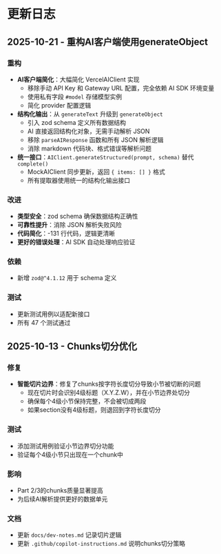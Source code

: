 # 更新日志

## 2025-10-21 - 重构AI客户端使用generateObject

### 重构
- **AI客户端简化**：大幅简化 VercelAIClient 实现
  - 移除手动 API Key 和 Gateway URL 配置，完全依赖 AI SDK 环境变量
  - 使用私有字段 `#model` 存储模型实例
  - 简化 provider 配置逻辑
- **结构化输出**：从 `generateText` 升级到 `generateObject`
  - 引入 zod schema 定义所有数据结构
  - AI 直接返回结构化对象，无需手动解析 JSON
  - 移除 `parseAIResponse` 函数和所有 JSON 解析逻辑
  - 消除 markdown 代码块、格式错误等解析问题
- **统一接口**：`AIClient.generateStructured(prompt, schema)` 替代 `complete()`
  - MockAIClient 同步更新，返回 `{ items: [] }` 格式
  - 所有提取器使用统一的结构化输出接口

### 改进
- **类型安全**：zod schema 确保数据结构正确性
- **可靠性提升**：消除 JSON 解析失败风险
- **代码简化**：-131 行代码，逻辑更清晰
- **更好的错误处理**：AI SDK 自动处理响应验证

### 依赖
- 新增 `zod@^4.1.12` 用于 schema 定义

### 测试
- 更新测试用例以适配新接口
- 所有 47 个测试通过

## 2025-10-13 - Chunks切分优化

### 修复
- **智能切片边界**：修复了chunks按字符长度切分导致小节被切断的问题
  - 现在切片时会识别4级标题（X.Y.Z.W），并在小节边界处切分
  - 确保每个4级小节保持完整，不会被切成两段
  - 如果section没有4级标题，则退回到字符长度切分

### 测试
- 添加测试用例验证小节边界切分功能
- 验证每个4级小节只出现在一个chunk中

### 影响
- Part 2/3的chunks质量显著提高
- 为后续AI解析提供更好的数据单元

### 文档
- 更新 `docs/dev-notes.md` 记录切片逻辑
- 更新 `.github/copilot-instructions.md` 说明chunks切分策略


